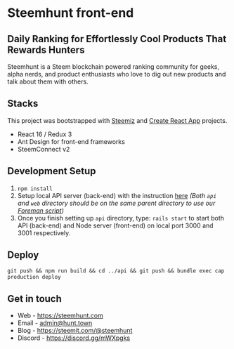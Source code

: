 # Steemhunt front-end

## Daily Ranking for Effortlessly Cool Products That Rewards Hunters
Steemhunt is a Steem blockchain powered ranking community for geeks, alpha nerds, and product enthusiasts who love to dig out new products and talk about them with others.

## Stacks
This project was bootstrapped with [Steemiz](https://github.com/steemiz/steemiz) and [Create React App](https://github.com/facebookincubator/create-react-app) projects.

- React 16 / Redux 3
- Ant Design for front-end frameworks
- SteemConnect v2

## Development Setup

1. `npm install`
2. Setup local API server (back-end) with the instruction [here](https://github.com/Steemhunt/api/blob/master/README.md)
*(Both `api` and `web` directory should be on the same parent directory to use our [Foreman script](https://github.com/Steemhunt/api/blob/master/Procfile))*
3. Once you finish setting up `api` directory, type:
```rails start```
to start both API (back-end) and Node server (front-end) on local port 3000 and 3001 respectively.


## Deploy
```
git push && npm run build && cd ../api && git push && bundle exec cap production deploy
```

## Get in touch
* Web - https://steemhunt.com
* Email - admin@hunt.town
* Blog - https://steemit.com/@steemhunt
* Discord - https://discord.gg/mWXpgks

